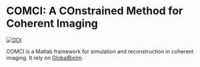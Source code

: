 # COMCI: A COnstrained Method for Coherent Imaging
[![DOI](https://zenodo.org/badge/124297869.svg)](https://zenodo.org/badge/latestdoi/124297869)



COMCI is a Matlab framework for simulation and reconstruction in coherent imaging. It rely on [GlobalBioIm](https://github.com/Biomedical-Imaging-Group/GlobalBioIm).
